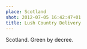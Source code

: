 ```yaml
---
place: Scotland
shot: 2012-07-05 16:42:47+01
title: Lush Country Delivery
---
```


Scotland. Green by decree.
